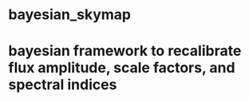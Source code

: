 # bayesian_skymap

# bayesian framework to recalibrate flux amplitude, scale factors, and spectral indices
